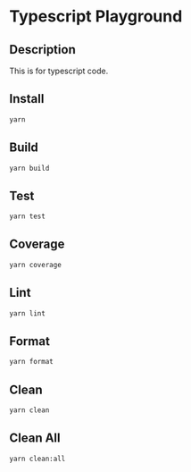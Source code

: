 # Typescript Playground

## Description

This is for typescript code.

## Install

```sh
yarn
```

## Build

```sh
yarn build
```

## Test

```sh
yarn test
```

## Coverage

```sh
yarn coverage
```

## Lint

```sh
yarn lint
```

## Format

```sh
yarn format
```

## Clean

```sh
yarn clean
```

## Clean All

```sh
yarn clean:all
```
